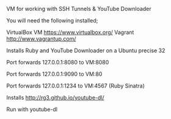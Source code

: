 VM for working with SSH Tunnels & YouTube Downloader

You will need the following installed;

VirtualBox VM https://www.virtualbox.org/
Vagrant       http://www.vagrantup.com/

Installs Ruby and YouTube Downloader on a Ubuntu precise 32

Port forwards 127.0.0.1:8080 to VM:8080

Port forwards 127.0.0.1:9090 to VM:80

Port forwards 127.0.0.1:1234 to VM:4567 (Ruby Sinatra)

Installs http://rg3.github.io/youtube-dl/

Run with youtube-dl <URL>

